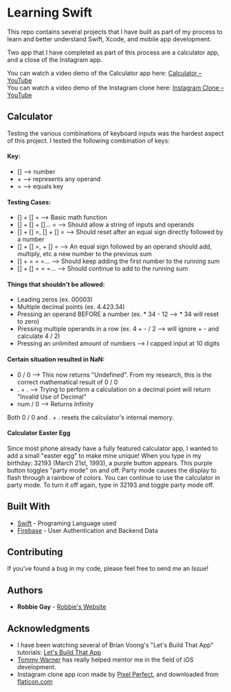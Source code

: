 # Learning Swift

This repo contains several projects that I have built as part of my process to learn and better understand Swift, Xcode, and mobile app development.

Two app that I have completed as part of this process are a calculator app, and a close of the Instagram app.

You can watch a video demo of the Calculator app here: [Calculator – YouTube](https://www.youtube.com/watch?v=koZmsJvPW5k)<br/>
You can watch a video demo of the Instagram clone here: [Instagram Clone – YouTube](https://www.youtube.com/watch?v=BcsI42rxDQs)

## Calculator

Testing the various combinations of keyboard inputs was the hardest aspect of this project. I tested the following 
combination of keys:

#### Key:
* [] --> number
* \+ --> represents any operand
* = --> equals key

#### Testing Cases:
* [] + [] = --> Basic math function
* [] + [] + []... = --> Should allow a string of inputs and operands
* [] + [] =, [] + [] = --> Should reset after an equal sign directly followed by a number
* [] + [] =, + [] = --> An equal sign followed by an operand should add, multiply, etc a new number to the previous sum
* [] + = = =... --> Should keep adding the first number to the running sum
* [] + [] = = =... --> Should continue to add to the running sum

#### Things that shouldn't be allowed:
* Leading zeros (ex. 00003)
* Multiple decimal points (ex. 4.423.34)
* Pressing an operand BEFORE a number (ex. * 34 - 12 --> * 34 will reset to zero)
* Pressing multiple operands in a row (ex. 4 + - / 2 --> will ignore + - and calculate 4 / 2)
* Pressing an unlimited amount of numbers --> I capped input at 10 digits

#### Certain situation resulted in NaN:
* 0 / 0 --> This now returns "Undefined". From my research, this is the correct mathematical result of 0 / 0
* . + . --> Trying to perform a calculation on a decimal point will return "Invalid Use of Decimal"
* num / 0 --> Returns Infinity

Both 0 / 0 and . + . resets the calculator's internal memory.

#### Calculator Easter Egg

Since most phone already have a fully featured calculator app, I wanted to add a small "easter egg" to make mine unique! When you type in my birthday: 32193 (March 21st, 1993), a purple button appears. This purple button toggles "party mode" on and off. Party mode causes the display to flash through a rainbow of colors. You can continue to use the calculator in party mode. To turn it off again, type in 32193 and toggle party mode off.


## Built With

* [Swift](https://swift.org/) - Programing Language used
* [Firebase](https://firebase.google.com/) - User Authentication and Backend Data

## Contributing

If you've found a bug in my code, please feel free to send me an Issue!

## Authors

* **Robbie Gay** - [Robbie's Website](https://www.robbiegay.art/)

## Acknowledgments

* I have been watching several of Brian Voong's "Let's Build That App" tutorials: [Let's Build That App](https://www.letsbuildthatapp.com/)
* [Tommy Warner](https://github.com/trwarner44) has really helped mentor me in the field of iOS development.
* Instagram clone app icon made by [Pixel Perfect](https://www.flaticon.com/authors/pixel-perfect), and downloaded from [flaticon.com](https://www.flaticon.com/)
